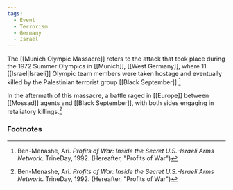 ```yaml
---
tags:
  - Event
  - Terrorism
  - Germany
  - Israel
---
```

The [[Munich Olympic Massacre]] refers to the attack that took place during the 1972 Summer Olympics in [[Munich]], [[West Germany]], where 11 [[Israel|Israeli]] Olympic team members were taken hostage and eventually killed by the Palestinian terrorist group [[Black September]].[^1]

In the aftermath of this massacre, a battle raged in [[Europe]] between [[Mossad]] agents and [[Black September]], with both sides engaging in retaliatory killings.[^1]

### Footnotes
[^1]: Ben-Menashe, Ari. *Profits of War: Inside the Secret U.S.-Israeli Arms Network*. TrineDay, 1992. (Hereafter, "Profits of War")
